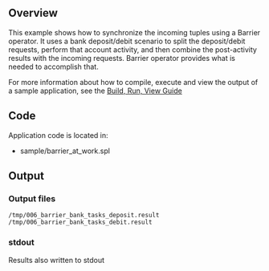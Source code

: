 ## Overview
This example shows how to synchronize the incoming tuples using a Barrier operator. It uses a bank deposit/debit scenario to split the deposit/debit requests, perform that account activity, and then combine the post-activity results with the incoming requests. Barrier operator provides what is needed to accomplish that.

For more information about how to compile, execute and view the output of a sample application, see the [Build, Run, View Guide](../../BuildRunView.md)

## Code
Application code is located in:
* sample/barrier_at_work.spl

## Output

### Output files
`/tmp/006_barrier_bank_tasks_deposit.result`
`/tmp/006_barrier_bank_tasks_debit.result`

### stdout
Results also written to stdout

